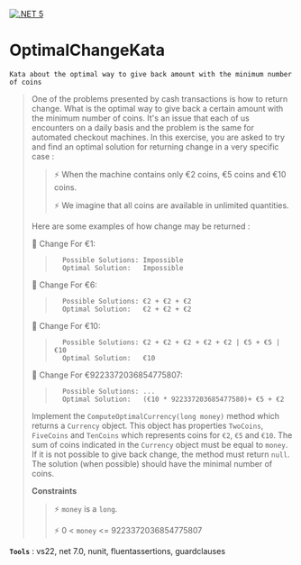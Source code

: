 [![.NET 5](https://github.com/aimenux/OptimalChangeKata/actions/workflows/ci.yml/badge.svg)](https://github.com/aimenux/OptimalChangeKata/actions/workflows/ci.yml)

# OptimalChangeKata
```
Kata about the optimal way to give back amount with the minimum number of coins
```
>
> One of the problems presented by cash transactions is how to return change.
> What is the optimal way to give back a certain amount with the minimum number of coins.
> It's an issue that each of us encounters on a daily basis and the problem is the same for automated checkout machines.
> In this exercise, you are asked to try and find an optimal solution for returning change in a very specific case : 
>
>> :zap: When the machine contains only €2 coins, €5 coins and €10 coins. 
>>
>> :zap: We imagine that all coins are available in unlimited quantities.
>
> Here are some examples of how change may be returned :
>
> :pushpin: Change For €1:
>>       Possible Solutions: Impossible
>>       Optimal Solution:   Impossible
>
> :pushpin: Change For €6:
>>       Possible Solutions: €2 + €2 + €2
>>       Optimal Solution:   €2 + €2 + €2
>
> :pushpin: Change For €10:
>>       Possible Solutions: €2 + €2 + €2 + €2 + €2 | €5 + €5 | €10
>>       Optimal Solution:   €10
>
> :pushpin: Change For €9223372036854775807:
>>       Possible Solutions: ...
>>       Optimal Solution:   (€10 * 922337203685477580)+ €5 + €2
>
> Implement the `ComputeOptimalCurrency(long money)` method which returns a `Currency` object.
> This object has properties `TwoCoins`, `FiveCoins` and `TenCoins` which represents coins for `€2`, `€5` and `€10`.
> The sum of coins indicated in the `Currency` object must be equal to `money`.
> If it is not possible to give back change, the method must return `null`.
> The solution (when possible) should have the minimal number of coins.
>
> **Constraints**
>
>> :zap: `money` is a `long`.
>>
>> :zap: 0 < `money` <= 9223372036854775807
>
>

**`Tools`** : vs22, net 7.0, nunit, fluentassertions, guardclauses
